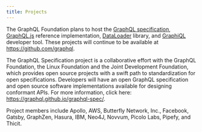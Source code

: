 ```yaml
---
title: Projects
---
```



The GraphQL Foundation plans to host the [GraphQL specification](https://github.com/graphql/graphql-spec), [GraphQL.js](https://github.com/graphql/graphql-js) reference implementation, [DataLoader](https://github.com/graphql/dataloader) library, and [GraphiQL](https://github.com/graphql/graphiql) developer tool. These projects will continue to be available at https://github.com/graphql.

The GraphQL Specification project is a collaborative effort with the GraphQL Foundation, the Linux Foundation and the Joint Development Foundation, which provides open source projects with a swift path to standardization for open specifications. Developers will have an open GraphQL specification and open source software implementations available for designing conformant APIs. For more information, click here: https://graphql.github.io/graphql-spec/.

Project members include Apollo, AWS, Butterfly Network, Inc., Facebook, Gatsby, GraphZen, Hasura, IBM, Neo4J, Novvum, Picolo Labs, Pipefy, and Thicit.
